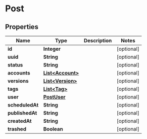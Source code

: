 

# Post


## Properties

| Name | Type | Description | Notes |
|------------ | ------------- | ------------- | -------------|
|**id** | **Integer** |  |  [optional] |
|**uuid** | **String** |  |  [optional] |
|**status** | **String** |  |  [optional] |
|**accounts** | [**List&lt;Account&gt;**](Account.md) |  |  [optional] |
|**versions** | [**List&lt;Version&gt;**](Version.md) |  |  [optional] |
|**tags** | [**List&lt;Tag&gt;**](Tag.md) |  |  [optional] |
|**user** | [**PostUser**](PostUser.md) |  |  [optional] |
|**scheduledAt** | **String** |  |  [optional] |
|**publishedAt** | **String** |  |  [optional] |
|**createdAt** | **String** |  |  [optional] |
|**trashed** | **Boolean** |  |  [optional] |



